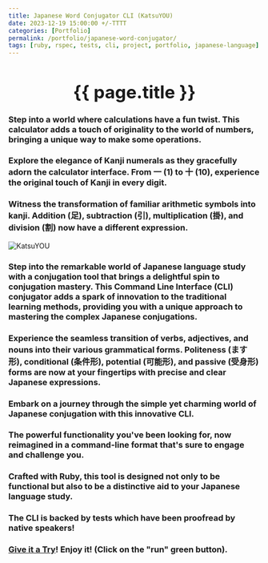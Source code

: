 ```yaml
---
title: Japanese Word Conjugator CLI (KatsuYOU)
date: 2023-12-19 15:00:00 +/-TTTT
categories: [Portfolio]
permalink: /portfolio/japanese-word-conjugator/
tags: [ruby, rspec, tests, cli, project, portfolio, japanese-language]
---
```

<div style="text-align: center;">
  <h1 style="font-size: 2.5em;">{{ page.title }}</h1>
</div>

### Step into a world where calculations have a fun twist. This calculator adds a touch of originality to the world of numbers, bringing a unique way to make some operations.

### Explore the elegance of Kanji numerals as they gracefully adorn the calculator interface. From 一 (1) to 十 (10), experience the original touch of Kanji in every digit.

### Witness the transformation of familiar arithmetic symbols into kanji. Addition (足), subtraction (引), multiplication (掛), and division (割) now have a different expression.

![KatsuYOU](https://i.postimg.cc/C0mrQ4mw/cli-katsu.png)

### Step into the remarkable world of Japanese language study with a conjugation tool that brings a delightful spin to conjugation mastery. This Command Line Interface (CLI) conjugator adds a spark of innovation to the traditional learning methods, providing you with a unique approach to mastering the complex Japanese conjugations.

### Experience the seamless transition of verbs, adjectives, and nouns into their various grammatical forms. Politeness (ます形), conditional (条件形), potential (可能形), and passive (受身形) forms are now at your fingertips with precise and clear Japanese expressions.

### Embark on a journey through the simple yet charming world of Japanese conjugation with this innovative CLI.

### The powerful functionality you've been looking for, now reimagined in a command-line format that's sure to engage and challenge you.

### Crafted with Ruby, this tool is designed not only to be functional but also to be a distinctive aid to your Japanese language study.

### The CLI is backed by tests which have been proofread by native speakers!

### [Give it a Try](https://replit.com/@FragozoLeonardo/KatsuYOU)! Enjoy it! (Click on the "run" green button).
